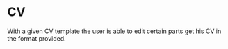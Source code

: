 # CV
With a given CV template the user is able to edit certain parts get his CV in the format provided.
